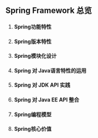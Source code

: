 ## Spring Framework 总览

1. #### Spring功能特性 

2. #### Spring版本特性

3. #### Spring模块化设计

4. #### Spring 对 Java语言特性的运用

5. #### Spring 对 JDK API 实践

6. #### Spring 对 Java EE API 整合

7. #### Spring编程模型

8. #### Spring核心价值

